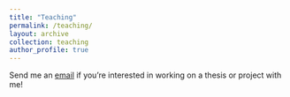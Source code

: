 ```yaml
---
title: "Teaching"
permalink: /teaching/
layout: archive
collection: teaching
author_profile: true
---
```


Send me an [email](mailto:luca-marie.schmidt@mila.quebec) if you’re interested in working on a thesis or project with me!



